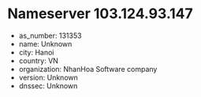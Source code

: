 # Nameserver 103.124.93.147

* as_number: 131353
* name: Unknown
* city: Hanoi
* country: VN
* organization: NhanHoa Software company
* version: Unknown
* dnssec: Unknown
